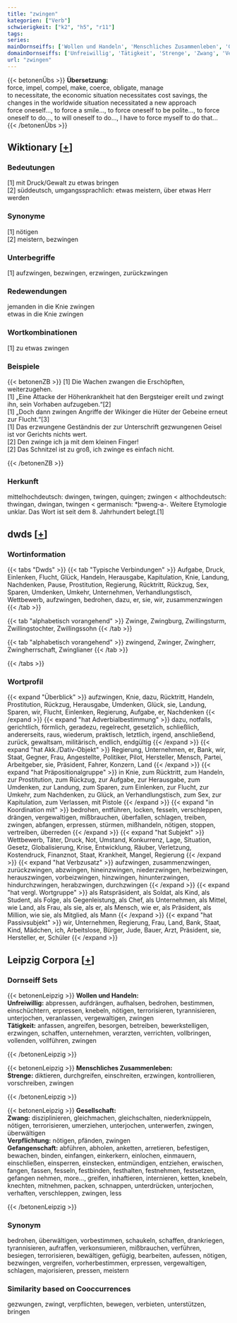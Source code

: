 ```yaml
---
title: "zwingen"
kategorien: ["Verb"]
schwierigkeit: ["k2", "h5", "r11"]
tags:
series:
mainDornseiffs: ['Wollen und Handeln', 'Menschliches Zusammenleben', 'Gesellschaft']
domainDornseiffs: ['Unfreiwillig', 'Tätigkeit', 'Strenge', 'Zwang', 'Verpflichtung', 'Gefangenschaft']
url: "zwingen"
---
```


{{< betonenÜbs >}}
**Übersetzung:**  
force, impel, compel, make, coerce, obligate, manage  
to necessitate, the economic situation necessitates cost savings, the changes in the worldwide situation necessitated a new approach  
force oneself..., to force a smile..., to force oneself to be polite..., to force oneself to do..., to will oneself to do..., I have to force myself to do that...  
{{< /betonenÜbs >}}

## Wiktionary [[+](https://de.wiktionary.org/wiki/zwingen)]

### Bedeutungen
[1] mit Druck/Gewalt zu etwas bringen  
[2] süddeutsch, umgangssprachlich: etwas meistern, über etwas Herr werden  

### Synonyme
[1] nötigen  
[2] meistern, bezwingen  

### Unterbegriffe
[1] aufzwingen, bezwingen, erzwingen, zurückzwingen  

### Redewendungen
jemanden in die Knie zwingen  
etwas in die Knie zwingen  

### Wortkombinationen
[1] zu etwas zwingen  

### Beispiele
{{< betonenZB >}}
[1] Die Wachen zwangen die Erschöpften, weiterzugehen.  
[1] „Eine Attacke der Höhenkrankheit hat den Bergsteiger ereilt und zwingt ihn, sein Vorhaben aufzugeben.“[2]  
[1] „Doch dann zwingen Angriffe der Wikinger die Hüter der Gebeine erneut zur Flucht.“[3]  
[1] Das erzwungene Geständnis der zur Unterschrift gezwungenen Geisel ist vor Gerichts nichts wert.  
[2] Den zwinge ich ja mit dem kleinen Finger!  
[2] Das Schnitzel ist zu groß, ich zwinge es einfach nicht.  

{{< /betonenZB >}}
### Herkunft
mittelhochdeutsch: dwingen, twingen, quingen; zwingen < althochdeutsch: thwingan, dwingan, twingen < germanisch: *þweng-a-. Weitere Etymologie unklar. Das Wort ist seit dem 8. Jahrhundert belegt.[1]  



## dwds [[+](https://www.dwds.de/wb/zwingen)]

### Wortinformation
{{< tabs "Dwds" >}}
{{< tab "Typische Verbindungen" >}}
Aufgabe, Druck, Einlenken, Flucht, Glück, Handeln, Herausgabe, Kapitulation, Knie, Landung, Nachdenken, Pause, Prostitution, Regierung, Rücktritt, Rückzug, Sex, Sparen, Umdenken, Umkehr, Unternehmen, Verhandlungstisch, Wettbewerb, aufzwingen, bedrohen, dazu, er, sie, wir, zusammenzwingen
{{< /tab >}}

{{< tab "alphabetisch vorangehend" >}}
Zwinge, Zwingburg, Zwillingsturm, Zwillingstochter, Zwillingssohn
{{< /tab >}}

{{< tab "alphabetisch vorangehend" >}}
zwingend, Zwinger, Zwingherr, Zwingherrschaft, Zwinglianer
{{< /tab >}}

{{< /tabs >}}

### Wortprofil
{{< expand "Überblick" >}} aufzwingen, Knie, dazu, Rücktritt, Handeln, Prostitution, Rückzug, Herausgabe, Umdenken, Glück, sie, Landung, Sparen, wir, Flucht, Einlenken, Regierung, Aufgabe, er, Nachdenken {{< /expand >}}
{{< expand "hat Adverbialbestimmung" >}} dazu, notfalls, gerichtlich, förmlich, geradezu, regelrecht, gesetzlich, schließlich, andererseits, raus, wiederum, praktisch, letztlich, irgend, anschließend, zurück, gewaltsam, militärisch, endlich, endgültig {{< /expand >}}
{{< expand "hat Akk./Dativ-Objekt" >}} Regierung, Unternehmen, er, Bank, wir, Staat, Gegner, Frau, Angestellte, Politiker, Pilot, Hersteller, Mensch, Partei, Arbeitgeber, sie, Präsident, Fahrer, Konzern, Land {{< /expand >}}
{{< expand "hat Präpositionalgruppe" >}} in Knie, zum Rücktritt, zum Handeln, zur Prostitution, zum Rückzug, zur Aufgabe, zur Herausgabe, zum Umdenken, zur Landung, zum Sparen, zum Einlenken, zur Flucht, zur Umkehr, zum Nachdenken, zu Glück, an Verhandlungstisch, zum Sex, zur Kapitulation, zum Verlassen, mit Pistole {{< /expand >}}
{{< expand "in Koordination mit" >}} bedrohen, entführen, locken, fesseln, verschleppen, drängen, vergewaltigen, mißbrauchen, überfallen, schlagen, treiben, zwingen, abfangen, erpressen, stürmen, mißhandeln, nötigen, stoppen, vertreiben, überreden {{< /expand >}}
{{< expand "hat Subjekt" >}} Wettbewerb, Täter, Druck, Not, Umstand, Konkurrenz, Lage, Situation, Gesetz, Globalisierung, Krise, Entwicklung, Räuber, Verletzung, Kostendruck, Finanznot, Staat, Krankheit, Mangel, Regierung {{< /expand >}}
{{< expand "hat Verbzusatz" >}} aufzwingen, zusammenzwingen, zurückzwingen, abzwingen, hineinzwingen, niederzwingen, herbeizwingen, herauszwingen, vorbeizwingen, hinzwingen, hinunterzwingen, hindurchzwingen, herabzwingen, durchzwingen {{< /expand >}}
{{< expand "hat vergl. Wortgruppe" >}} als Ratspräsident, als Soldat, als Kind, als Student, als Folge, als Gegenleistung, als Chef, als Unternehmen, als Mittel, wie Land, als Frau, als sie, als er, als Mensch, wie er, als Präsident, als Million, wie sie, als Mitglied, als Mann {{< /expand >}}
{{< expand "hat Passivsubjekt" >}} wir, Unternehmen, Regierung, Frau, Land, Bank, Staat, Kind, Mädchen, ich, Arbeitslose, Bürger, Jude, Bauer, Arzt, Präsident, sie, Hersteller, er, Schüler {{< /expand >}}

## Leipzig Corpora [[+](https://corpora.uni-leipzig.de/en/res?word=zwingen&corpusId=deu_newscrawl-public_2018)]

### Dornseiff Sets
{{< betonenLeipzig >}}
**Wollen und Handeln:**  
**Unfreiwillig:** abpressen, aufdrängen, aufhalsen, bedrohen, bestimmen, einschüchtern, erpressen, knebeln, nötigen, terrorisieren, tyrannisieren, unterjochen, veranlassen, vergewaltigen, zwingen  
**Tätigkeit:** anfassen, angreifen, besorgen, betreiben, bewerkstelligen, erzwingen, schaffen, unternehmen, verarzten, verrichten, vollbringen, vollenden, vollführen, zwingen  

{{< /betonenLeipzig >}}


{{< betonenLeipzig >}}
**Menschliches Zusammenleben:**  
**Strenge:** diktieren, durchgreifen, einschreiten, erzwingen, kontrollieren, vorschreiben, zwingen  

{{< /betonenLeipzig >}}


{{< betonenLeipzig >}}
**Gesellschaft:**  
**Zwang:** disziplinieren, gleichmachen, gleichschalten, niederknüppeln, nötigen, terrorisieren, umerziehen, unterjochen, unterwerfen, zwingen, überwältigen  
**Verpflichtung:** nötigen, pfänden, zwingen  
**Gefangenschaft:** abführen, abholen, anketten, arretieren, befestigen, bewachen, binden, einfangen, einkerkern, einlochen, einmauern, einschließen, einsperren, einstecken, entmündigen, entziehen, erwischen, fangen, fassen, fesseln, festbinden, festhalten, festnehmen, festsetzen, gefangen nehmen, more..., greifen, inhaftieren, internieren, ketten, knebeln, knechten, mitnehmen, packen, schnappen, unterdrücken, unterjochen, verhaften, verschleppen, zwingen, less  

{{< /betonenLeipzig >}}

### Synonym
bedrohen, überwältigen, vorbestimmen, schaukeln, schaffen, drankriegen, tyrannisieren, aufraffen, verkonsumieren, mißbrauchen, verführen, besiegen, terrorisieren, bewältigen, gefügig, bearbeiten, aufessen, nötigen, bezwingen, vergreifen, vorherbestimmen, erpressen, vergewaltigen, schlagen, majorisieren, pressen, meistern


### Similarity based on Cooccurrences
gezwungen, zwingt, verpflichten, bewegen, verbieten, unterstützen, bringen

